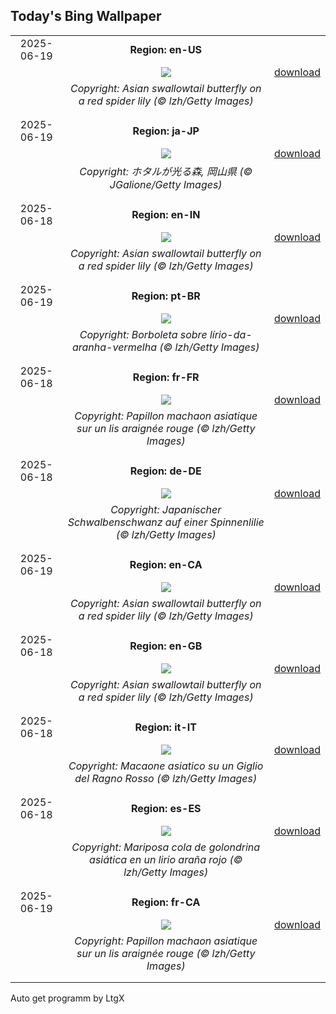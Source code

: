 ## Today's Bing Wallpaper
|      |      |      |
| :----: | :----: | :----: |
|2025-06-19|**Region: en-US**||
||![](https://www.bing.com/th?id=OHR.AsianSwallowtail_EN-US1924189362_UHD.jpg&pid=hp&w=1152&h=648&rs=1&c=4)| [download](https://www.bing.com/th?id=OHR.AsianSwallowtail_EN-US1924189362_UHD.jpg)|
||*Copyright: Asian swallowtail butterfly on a red spider lily (© lzh/Getty Images)*
||
|||
|2025-06-19|**Region: ja-JP**||
||![](https://www.bing.com/th?id=OHR.FireflySeason2025_JA-JP3057846302_UHD.jpg&pid=hp&w=1152&h=648&rs=1&c=4)| [download](https://www.bing.com/th?id=OHR.FireflySeason2025_JA-JP3057846302_UHD.jpg)|
||*Copyright: ホタルが光る森, 岡山県 (© JGalione/Getty Images)*
||
|||
|2025-06-18|**Region: en-IN**||
||![](https://www.bing.com/th?id=OHR.AsianSwallowtail_EN-IN9285940259_UHD.jpg&pid=hp&w=1152&h=648&rs=1&c=4)| [download](https://www.bing.com/th?id=OHR.AsianSwallowtail_EN-IN9285940259_UHD.jpg)|
||*Copyright: Asian swallowtail butterfly on a red spider lily (© lzh/Getty Images)*
||
|||
|2025-06-19|**Region: pt-BR**||
||![](https://www.bing.com/th?id=OHR.AsianSwallowtail_PT-BR4054073154_UHD.jpg&pid=hp&w=1152&h=648&rs=1&c=4)| [download](https://www.bing.com/th?id=OHR.AsianSwallowtail_PT-BR4054073154_UHD.jpg)|
||*Copyright: Borboleta sobre lírio-da-aranha-vermelha (© lzh/Getty Images)*
||
|||
|2025-06-18|**Region: fr-FR**||
||![](https://www.bing.com/th?id=OHR.AsianSwallowtail_FR-FR5577967148_UHD.jpg&pid=hp&w=1152&h=648&rs=1&c=4)| [download](https://www.bing.com/th?id=OHR.AsianSwallowtail_FR-FR5577967148_UHD.jpg)|
||*Copyright: Papillon machaon asiatique sur un lis araignée rouge (© lzh/Getty Images)*
||
|||
|2025-06-18|**Region: de-DE**||
||![](https://www.bing.com/th?id=OHR.AsianSwallowtail_DE-DE9625151337_UHD.jpg&pid=hp&w=1152&h=648&rs=1&c=4)| [download](https://www.bing.com/th?id=OHR.AsianSwallowtail_DE-DE9625151337_UHD.jpg)|
||*Copyright: Japanischer Schwalbenschwanz auf einer Spinnenlilie (© lzh/Getty Images)*
||
|||
|2025-06-19|**Region: en-CA**||
||![](https://www.bing.com/th?id=OHR.AsianSwallowtail_EN-CA4695488605_UHD.jpg&pid=hp&w=1152&h=648&rs=1&c=4)| [download](https://www.bing.com/th?id=OHR.AsianSwallowtail_EN-CA4695488605_UHD.jpg)|
||*Copyright: Asian swallowtail butterfly on a red spider lily (© lzh/Getty Images)*
||
|||
|2025-06-18|**Region: en-GB**||
||![](https://www.bing.com/th?id=OHR.AsianSwallowtail_EN-GB8497991107_UHD.jpg&pid=hp&w=1152&h=648&rs=1&c=4)| [download](https://www.bing.com/th?id=OHR.AsianSwallowtail_EN-GB8497991107_UHD.jpg)|
||*Copyright: Asian swallowtail butterfly on a red spider lily (© lzh/Getty Images)*
||
|||
|2025-06-18|**Region: it-IT**||
||![](https://www.bing.com/th?id=OHR.AsianSwallowtail_IT-IT6116114113_UHD.jpg&pid=hp&w=1152&h=648&rs=1&c=4)| [download](https://www.bing.com/th?id=OHR.AsianSwallowtail_IT-IT6116114113_UHD.jpg)|
||*Copyright: Macaone asiatico su un Giglio del Ragno Rosso (© lzh/Getty Images)*
||
|||
|2025-06-18|**Region: es-ES**||
||![](https://www.bing.com/th?id=OHR.AsianSwallowtail_ES-ES0291489304_UHD.jpg&pid=hp&w=1152&h=648&rs=1&c=4)| [download](https://www.bing.com/th?id=OHR.AsianSwallowtail_ES-ES0291489304_UHD.jpg)|
||*Copyright: Mariposa cola de golondrina asiática en un lirio araña rojo (© lzh/Getty Images)*
||
|||
|2025-06-19|**Region: fr-CA**||
||![](https://www.bing.com/th?id=OHR.AsianSwallowtail_FR-CA9631764778_UHD.jpg&pid=hp&w=1152&h=648&rs=1&c=4)| [download](https://www.bing.com/th?id=OHR.AsianSwallowtail_FR-CA9631764778_UHD.jpg)|
||*Copyright: Papillon machaon asiatique sur un lis araignée rouge (© lzh/Getty Images)*
||
|||

Auto get programm by LtgX

